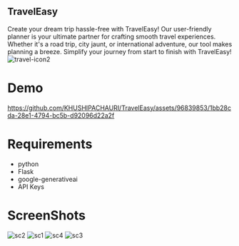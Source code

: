 ## TravelEasy

Create your dream trip hassle-free with TravelEasy! Our user-friendly planner is your ultimate partner for crafting smooth travel experiences. Whether it's a road trip, city jaunt, or international adventure, our tool makes planning a breeze. Simplify your journey from start to finish with TravelEasy!
![travel-icon2](https://github.com/KHUSHIPACHAURI/TravelEasy/assets/96839853/e8e223df-1611-4369-a61f-0cd4e8fd5c9a)

# Demo

https://github.com/KHUSHIPACHAURI/TravelEasy/assets/96839853/1bb28cda-28e1-4794-bc5b-d92096d22a2f

# Requirements
- python 
- Flask
- google-generativeai
- API Keys

# ScreenShots

![sc2](https://github.com/KHUSHIPACHAURI/TravelEasy/assets/96839853/871f35db-5c26-4a30-8ac3-e01cdcb7b61c)
![sc1](https://github.com/KHUSHIPACHAURI/TravelEasy/assets/96839853/959639b8-7298-4ea0-9e43-b41a01e48bb4)
![sc4](https://github.com/KHUSHIPACHAURI/TravelEasy/assets/96839853/26ad404e-57f9-48d2-938b-cb4cd77cccfc)
![sc3](https://github.com/KHUSHIPACHAURI/TravelEasy/assets/96839853/fec939a8-bf98-4265-b73e-ec001609bef5)

